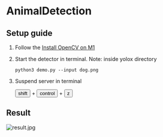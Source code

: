 # AnimalDetection

## Setup guide
1. Follow the [Install OpenCV on M1](./M1OpenCVInstall.md)

2. Start the detector in terminal. Note: inside yolox directory
    ```
    python3 demo.py --input dog.png
    ```
3. Suspend server in terminal

    <button name="shift">shift</button> + <button name="shift">control</button> + <button name="shift">z</button>


## Result
![result.jpg](result.png)
